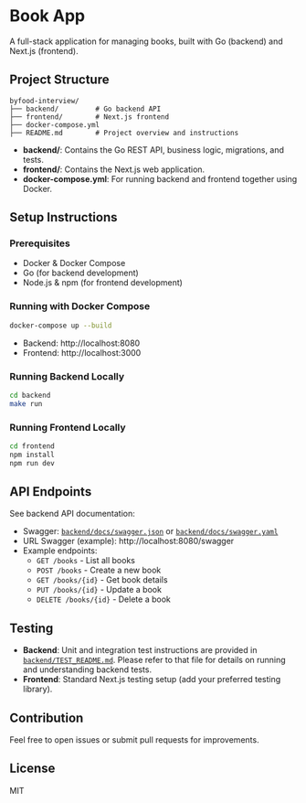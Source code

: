 # Book App

A full-stack application for managing books, built with Go (backend) and Next.js (frontend).

## Project Structure

```
byfood-interview/
├── backend/         # Go backend API
├── frontend/        # Next.js frontend
├── docker-compose.yml
├── README.md        # Project overview and instructions
```

- **backend/**: Contains the Go REST API, business logic, migrations, and tests.
- **frontend/**: Contains the Next.js web application.
- **docker-compose.yml**: For running backend and frontend together using Docker.

## Setup Instructions

### Prerequisites
- Docker & Docker Compose
- Go (for backend development)
- Node.js & npm (for frontend development)

### Running with Docker Compose

```zsh
docker-compose up --build
```

- Backend: http://localhost:8080
- Frontend: http://localhost:3000

### Running Backend Locally

```zsh
cd backend
make run
```

### Running Frontend Locally

```zsh
cd frontend
npm install
npm run dev
```

## API Endpoints

See backend API documentation:
- Swagger: [`backend/docs/swagger.json`](backend/docs/swagger.json) or [`backend/docs/swagger.yaml`](backend/docs/swagger.yaml)
- URL Swagger (example): http://localhost:8080/swagger
- Example endpoints:
  - `GET /books` - List all books
  - `POST /books` - Create a new book
  - `GET /books/{id}` - Get book details
  - `PUT /books/{id}` - Update a book
  - `DELETE /books/{id}` - Delete a book

## Testing

- **Backend**: Unit and integration test instructions are provided in [`backend/TEST_README.md`](backend/TEST_README.md). Please refer to that file for details on running and understanding backend tests.
- **Frontend**: Standard Next.js testing setup (add your preferred testing library).

## Contribution

Feel free to open issues or submit pull requests for improvements.

## License

MIT
